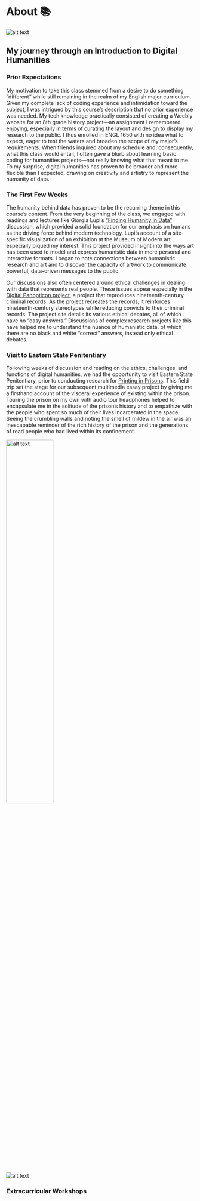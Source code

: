 # About 📚

![alt text](assets/images/birmingham-museums-trust-_sn71oyTN4o-unsplash.png)

## My journey through an Introduction to Digital Humanities

### Prior Expectations

My motivation to take this class stemmed from a desire to do something “different” while still remaining in the realm of my English major curriculum. Given my complete lack of coding experience and intimidation toward the subject, I was intrigued by this course’s description that no prior experience was needed. My tech knowledge practically consisted of creating a Weebly website for an 8th grade history project—an assignment I remembered enjoying, especially in terms of curating the layout and design to display my research to the public. I thus enrolled in ENGL 1650 with no idea what to expect, eager to test the waters and broaden the scope of my major’s requirements. When friends inquired about my schedule and, consequently, what this class would entail, I often gave a blurb about learning basic coding for humanities projects—not really knowing what that meant to me. To my surprise, digital humanities has proven to be broader and more flexible than I expected, drawing on creativity and artistry to represent the humanity of data.

### The First Few Weeks

The humanity behind data has proven to be the recurring theme in this course’s content. From the very beginning of the class, we engaged with readings and lectures like Giorgia Lupi’s [“Finding Humanity in Data”](https://www.youtube.com/watch?v=IYRhCZ0vvFQ) discussion, which provided a solid foundation for our emphasis on humans as the driving force behind modern technology. Lupi’s account of a site-specific visualization of an exhibition at the Museum of Modern art especially piqued my interest. This project provided insight into the ways art has been used to model and express humanistic data in more personal and interactive formats. I began to note connections between humanistic research and art and to discover the capacity of artwork to communicate powerful, data-driven messages to the public. 

Our discussions also often centered around ethical challenges in dealing with data that represents real people. These issues appear especially in the [Digital Panopticon project](https://www.digitalpanopticon.org/The_Ethics_of_Digital_Data_on_Convict_Lives), a project that reproduces nineteenth-century criminal records. As the project recreates the records, it reinforces nineteenth-century stereotypes while reducing convicts to their criminal records. The project site details its various ethical debates, all of which have no “easy answers.” Discussions of complex research projects like this have helped me to understand the nuance of humanistic data, of which there are no black and white “correct” answers, instead only ethical debates. 

### Visit to Eastern State Penitentiary

Following weeks of discussion and reading on the ethics, challenges, and functions of digital humanities, we had the opportunity to visit Eastern State Penitentiary, prior to conducting research for [Printing in Prisons](printinginprisons.org). This field trip set the stage for our subsequent multimedia essay project by giving me a firsthand account of the visceral experience of existing within the prison. Touring the prison on my own with audio tour headphones helped to encapsulate me in the solitude of the prison’s history and to empathize with the people who spent so much of their lives incarcerated in the space. Seeing the crumbling walls and noting the smell of mildew in the air was an inescapable reminder of the rich history of the prison and the generations of read people who had lived within its confinement. 

<img src="assets/images/IMG_99712.jpeg" width="50%" alt="alt text">

![alt text](assets/images/IMG_9980.jpeg)

### Extracurricular Workshops


